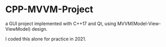 # CPP-MVVM-Project

a GUI project implemented with C++17 and Qt, using MVVM(Model-View-ViewModel) design.

I coded this alone for practice in 2021.